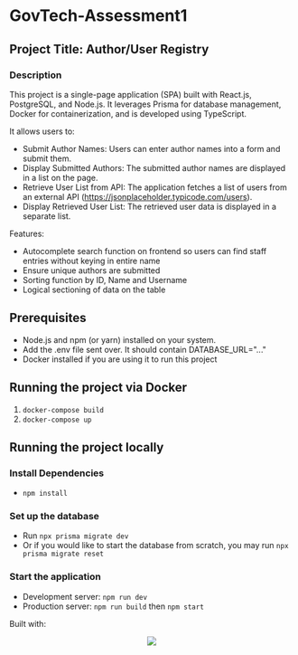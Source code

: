 # GovTech-Assessment1
## Project Title: Author/User Registry

### Description
This project is a single-page application (SPA) built with React.js, PostgreSQL, and Node.js. It leverages Prisma for database management, Docker for containerization, and is developed using TypeScript.

It allows users to:
- Submit Author Names: Users can enter author names into a form and submit them.
- Display Submitted Authors: The submitted author names are displayed in a list on the page.
- Retrieve User List from API: The application fetches a list of users from an external API (https://jsonplaceholder.typicode.com/users).
- Display Retrieved User List: The retrieved user data is displayed in a separate list.

Features:
* Autocomplete search function on frontend so users can find staff entries without keying in entire name
* Ensure unique authors are submitted
* Sorting function by ID, Name and Username
* Logical sectioning of data on the table

## Prerequisites
- Node.js and npm (or yarn) installed on your system.
- Add the .env file sent over. It should contain DATABASE_URL="..."
- Docker installed if you are using it to run this project

## Running the project via Docker
1. ```docker-compose build```
2. ```docker-compose up```

## Running the project locally
### Install Dependencies
- ```npm install```

### Set up the database
- Run ```npx prisma migrate dev```
- Or if you would like to start the database from scratch, you may run ```npx prisma migrate reset```

### Start the application
- Development server: ```npm run dev```
- Production server: ```npm run build``` then ```npm start```

Built with:
<p align="center">
  <a href="https://skillicons.dev">
    <img src="https://skillicons.dev/icons?i=nodejs,ts,react,postgres,prisma" />
  </a>
</p>

